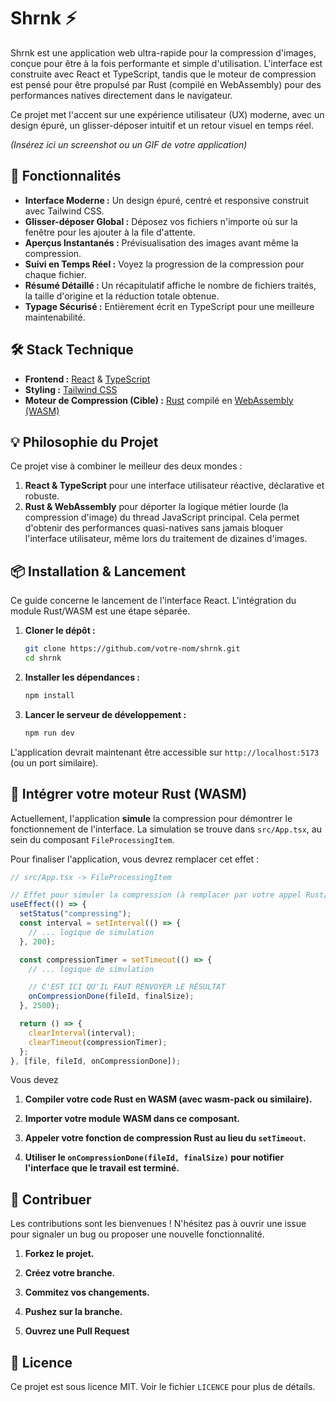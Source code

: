 # Shrnk ⚡

Shrnk est une application web ultra-rapide pour la compression d'images, conçue pour être à la fois performante et simple d'utilisation. L'interface est construite avec React et TypeScript, tandis que le moteur de compression est pensé pour être propulsé par Rust (compilé en WebAssembly) pour des performances natives directement dans le navigateur.

Ce projet met l'accent sur une expérience utilisateur (UX) moderne, avec un design épuré, un glisser-déposer intuitif et un retour visuel en temps réel.

_(Insérez ici un screenshot ou un GIF de votre application)_

## 🚀 Fonctionnalités

- **Interface Moderne :** Un design épuré, centré et responsive construit avec Tailwind CSS.
- **Glisser-déposer Global :** Déposez vos fichiers n'importe où sur la fenêtre pour les ajouter à la file d'attente.
- **Aperçus Instantanés :** Prévisualisation des images avant même la compression.
- **Suivi en Temps Réel :** Voyez la progression de la compression pour chaque fichier.
- **Résumé Détaillé :** Un récapitulatif affiche le nombre de fichiers traités, la taille d'origine et la réduction totale obtenue.
- **Typage Sécurisé :** Entièrement écrit en TypeScript pour une meilleure maintenabilité.

## 🛠️ Stack Technique

- **Frontend :** [React](https://react.dev/) & [TypeScript](https://www.typescriptlang.org/)
- **Styling :** [Tailwind CSS](https://tailwindcss.com/)
- **Moteur de Compression (Cible) :** [Rust](https://www.rust-lang.org/) compilé en [WebAssembly (WASM)](https://webassembly.org/)

## 💡 Philosophie du Projet

Ce projet vise à combiner le meilleur des deux mondes :

1.  **React & TypeScript** pour une interface utilisateur réactive, déclarative et robuste.
2.  **Rust & WebAssembly** pour déporter la logique métier lourde (la compression d'image) du thread JavaScript principal. Cela permet d'obtenir des performances quasi-natives sans jamais bloquer l'interface utilisateur, même lors du traitement de dizaines d'images.

## 📦 Installation & Lancement

Ce guide concerne le lancement de l'interface React. L'intégration du module Rust/WASM est une étape séparée.

1.  **Cloner le dépôt :**

    ```bash
    git clone https://github.com/votre-nom/shrnk.git
    cd shrnk
    ```

2.  **Installer les dépendances :**

    ```bash
    npm install
    ```

3.  **Lancer le serveur de développement :**
    ```bash
    npm run dev
    ```

L'application devrait maintenant être accessible sur `http://localhost:5173` (ou un port similaire).

## 🧩 Intégrer votre moteur Rust (WASM)

Actuellement, l'application **simule** la compression pour démontrer le fonctionnement de l'interface. La simulation se trouve dans `src/App.tsx`, au sein du composant `FileProcessingItem`.

Pour finaliser l'application, vous devrez remplacer cet effet :

```typescript
// src/App.tsx -> FileProcessingItem

// Effet pour simuler la compression (à remplacer par votre appel Rust/WASM)
useEffect(() => {
  setStatus("compressing");
  const interval = setInterval(() => {
    // ... logique de simulation
  }, 200);

  const compressionTimer = setTimeout(() => {
    // ... logique de simulation

    // C'EST ICI QU'IL FAUT RENVOYER LE RÉSULTAT
    onCompressionDone(fileId, finalSize);
  }, 2500);

  return () => {
    clearInterval(interval);
    clearTimeout(compressionTimer);
  };
}, [file, fileId, onCompressionDone]);
```

Vous devez

1.  **Compiler votre code Rust en WASM (avec wasm-pack ou similaire).**

2.  **Importer votre module WASM dans ce composant.**

3.  **Appeler votre fonction de compression Rust au lieu du `setTimeout`.**

4.  **Utiliser le `onCompressionDone(fileId, finalSize)` pour notifier l'interface que le travail est terminé.**

## 🤝 Contribuer

Les contributions sont les bienvenues ! N'hésitez pas à ouvrir une issue pour signaler un bug ou proposer une nouvelle fonctionnalité.

1.  **Forkez le projet.**

2.  **Créez votre branche.**

3.  **Commitez vos changements.**

4.  **Pushez sur la branche.**

5.  **Ouvrez une Pull Request**

## 📄 Licence

Ce projet est sous licence MIT. Voir le fichier `LICENCE` pour plus de détails.
